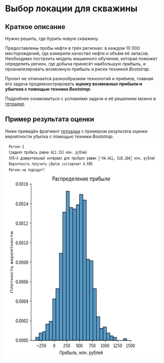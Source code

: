 # Выбор локации для скважины

## Краткое описание
Нужно решить, где бурить новую скважину.

Предоставлены пробы нефти в трёх регионах: в каждом 10 000 месторождений, где измерили качество нефти 
и объём её запасов. Необходимо построить модель машинного обучения, которая поможет определить регион, 
где добыча принесёт наибольшую прибыль, и проанализировать возможную прибыль и риски техникой *Bootstrap*.

Проект не отличается разнообразием технологий и приёмов, главная его задача продемонстрировать **оценку
возможных прибыли и убытков с помощью техники *Bootstrap*.**

Подробнее ознакомиться с условиями задачи и её решением можно в 
[тетрадке](Выбор%20локации%20для%20скважины.ipynb).

## Пример результата оценки
Ниже приведён фрагмент [тетрадки](Выбор%20локации%20для%20скважины.ipynb)
с примером результата оценки вероятности убытка с помощью техники *Bootstrap*.

<img alt="Корцентрации золота на разных этапах очистки" src="output_r1.PNG" height="700">
